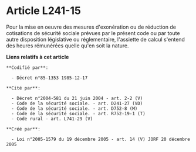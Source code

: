 # Article L241-15

Pour la mise en oeuvre des mesures d'exonération ou de réduction de cotisations de sécurité sociale prévues par le présent
code ou par toute autre disposition législative ou réglementaire, l'assiette de calcul s'entend des heures rémunérées quelle
qu'en soit la nature.

**Liens relatifs à cet article**

	**Codifié par**:

	  - Décret n°85-1353 1985-12-17

	**Cité par**:

	  - Décret n°2004-581 du 21 juin 2004 - art. 2-2 (V)
	  - Code de la sécurité sociale. - art. D241-27 (VD)
	  - Code de la sécurité sociale. - art. D752-8 (M)
	  - Code de la sécurité sociale. - art. R752-19-1 (T)
	  - Code rural - art. L741-29 (V)

	**Créé par**:

	  - Loi n°2005-1579 du 19 décembre 2005 - art. 14 (V) JORF 20 décembre 2005

